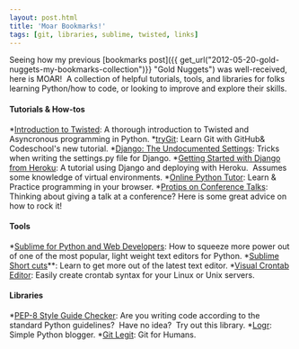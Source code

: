 ```yaml
---
layout: post.html
title: 'Moar Bookmarks!'
tags: [git, libraries, sublime, twisted, links]
---
```


Seeing how my previous [bookmarks post]({{ get_url("2012-05-20-gold-nuggets-my-bookmarks-collection")}} "Gold Nuggets") was well-received, here is MOAR!  A collection of helpful tutorials, tools, and libraries for folks learning Python/how to code, or looking to improve and explore their skills.

#### Tutorials & How-tos

*[Introduction to Twisted][Twisted]: A thorough introduction to Twisted and Asyncronous programming in Python. 
*[tryGit][tryGit]: Learn Git with GitHub& Codeschool's new tutorial. 
*[Django: The Undocumented Settings][Django]: Tricks when writing the settings.py file for Django. 
*[Getting Started with Django from Heroku][Heroku]: A tutorial using Django and deploying with Heroku.  Assumes some knowledge of virtual environments. 
*[Online Python Tutor][Tutor]: Learn & Practice programming in your browser.
*[Protips on Conference Talks][Conf]: Thinking about giving a talk at a conference? Here is some great advice on how to rock it!

#### Tools

*[Sublime for Python and Web Developers][Sublime]: How to squeeze more power out of one of the most popular, light weight text editors for Python.
*[Sublime Short cuts][Short]**: Learn to get more out of the latest text editor. 
*[Visual Crontab Editor][Visual]: Easily create crontab syntax for your Linux or Unix servers.

#### Libraries

*[PEP-8 Style Guide Checker][PEP8]: Are you writing code according to the standard Python guidelines?  Have no idea?  Try out this library.
*[Logr][Logr]: Simple Python blogger. 
*[Git Legit][Legit]: Git for Humans.


[Twisted]: http://krondo.com/?page_id=1327 "Intro to Twisted"
[tryGit]: http://try.github.com/levels/1/challenges/1 "tryGit"
[Django]: http://www.konstruktor.ee/blog/django-the-undocumented-settings/ "Django: the Undocumented Settings"
[Heroku]: https://devcenter.heroku.com/articles/django "tutorial for Django on Heroku"
[Tutor]: http://people.csail.mit.edu/pgbovine/python/ "Online Python Tutorial"
[Conf]: http://craigkerstiens.com/2012/06/19/pro-tips-for-conference-talks/ "Conference Pro Tips"
[Sublime]: http://opensourcehacker.com/2012/05/11/sublime-text-2-tips-for-python-and-web-developers/ "Sublime Text 2 for Python & Web Developers"
[Short]: https://www.shortcutfoo.com/app/tutorial/sublimetext "Sublime Shortcuts"
[Visual]: http://www.corntab.com/pages/crontab-gui "Crontab GUI"
[PEP8 ]: http://pypi.python.org/pypi/pep8 "PEP8"
[Logr]: https://github.com/BrewerHimself/Logr "Simple Python blogger"
[Legit]: https://github.com/kennethreitz/legit "Git for Humans"

